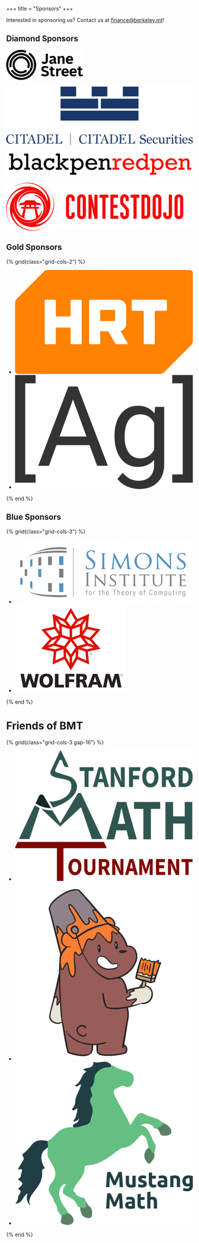 +++
title = "Sponsors"
+++

Interested in sponsoring us? Contact us at <finance@berkeley.mt>!

<!--- {% button_link(href="packet.pdf") %} Sponsorship Packet {% end %} --->

## Diamond Sponsors

[![Jane Street](jane-street.svg)](https://www.janestreet.com/)

[![Citadel](citadel.png)](https://www.citadel.com/)

[![blackpenredpen](bprp.png)](https://www.youtube.com/c/blackpenredpen/)

[![ContestDojo](contestdojo.png)](https://contestdojo.com/)

## Gold Sponsors

{% grid(class="grid-cols-2") %}

- [![HRT](hrt.png)](https://www.hudsonrivertrading.com/)
- [![Atomic Grader](ag.svg)](https://atomicgrader.com/)

{% end %}

## Blue Sponsors

{% grid(class="grid-cols-3") %}

- [![Simons Institute](simons.png)](https://simons.berkeley.edu/)
- [![Wolfram](wolfram.png)](https://www.wolfram.com/)

{% end %}

# Friends of BMT

{% grid(class="grid-cols-3 gap-16") %}

- [![Stanford Math Tournament](smt.png)](https://www.stanfordmathtournament.com/)
- [![CALICO](calico.png)](https://calico.cs.berkeley.edu/)
- [![Mustang Math](mmt.png)](https://mustangmath.com/)

{% end %}

<style>
    .prose img {
        width: 100%;
    }
</style>
